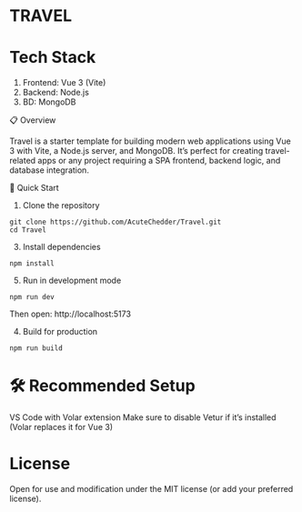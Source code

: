 # TRAVEL

# Tech Stack
 1. Frontend: Vue 3 (Vite)
 2. Backend: Node.js
 3. BD: MongoDB

📋 Overview

Travel is a starter template for building modern web applications using Vue 3 with Vite, a Node.js server, and MongoDB.
It’s perfect for creating travel-related apps or any project requiring a SPA frontend, backend logic, and database integration.

🚀 Quick Start
1. Clone the repository
```
git clone https://github.com/AcuteChedder/Travel.git
cd Travel
```

3. Install dependencies
```
npm install
```

5. Run in development mode
```
npm run dev
```

Then open: http://localhost:5173

4. Build for production
```
npm run build
```

# 🛠 Recommended Setup

VS Code with Volar extension
Make sure to disable Vetur if it’s installed (Volar replaces it for Vue 3)

# License
Open for use and modification under the MIT license (or add your preferred license).
